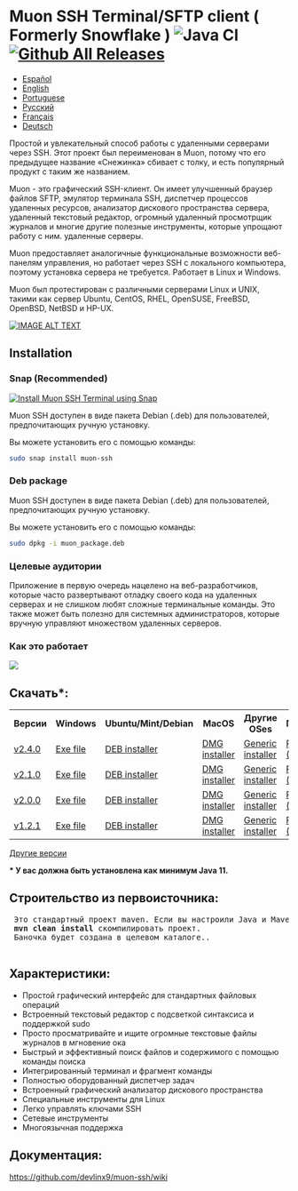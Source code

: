 # Muon SSH Terminal/SFTP client ( Formerly Snowflake ) ![Java CI](https://github.com/subhra74/snowflake/workflows/Java%20CI/badge.svg?branch=master) [![Github All Releases](https://img.shields.io/github/downloads/subhra74/snowflake/total.svg)]()

- <a href="https://github.com/devlinx9/muon-ssh/blob/master/README_es.md">Español</a>
- <a href="https://github.com/devlinx9/muon-ssh/blob/master/README.md">English</a>
- <a href="https://github.com/devlinx9/muon-ssh/blob/master/README_pt.md">Portuguese</a>
- <a href="https://github.com/devlinx9/muon-ssh/blob/master/README_ru.md">Pусский</a>
- <a href="https://github.com/devlinx9/muon-ssh/blob/master/README_fr.md">Français</a>
- <a href="https://github.com/devlinx9/muon-ssh/blob/master/README_de.md">Deutsch</a>

Простой и увлекательный способ работы с удаленными серверами через SSH. Этот проект был переименован в Muon, потому что его предыдущее название «Снежинка» сбивает с толку, и есть популярный продукт с таким же названием. 

Muon - это графический SSH-клиент. Он имеет улучшенный браузер файлов SFTP, эмулятор терминала SSH, диспетчер процессов удаленных ресурсов, анализатор дискового пространства сервера, удаленный текстовый редактор, огромный удаленный просмотрщик журналов и многие другие полезные инструменты, которые упрощают работу с ним. удаленные серверы. 

Muon предоставляет аналогичные функциональные возможности веб-панелям управления, но работает через SSH с локального компьютера, поэтому установка сервера не требуется. Работает в Linux и Windows. 

Muon был протестирован с различными серверами Linux и UNIX, такими как сервер Ubuntu, CentOS, RHEL, OpenSUSE, FreeBSD, OpenBSD, NetBSD и HP-UX.

[![IMAGE ALT TEXT](https://raw.githubusercontent.com/subhra74/snowflake-screenshots/master/Capture32.PNG)](https://youtu.be/G2qHZ2NodeM "View on YouTube")

## Installation

### Snap (Recommended)

[![Install Muon SSH Terminal using Snap](https://snapcraft.io/muon-ssh/badge.svg)](https://snapcraft.io/muon-ssh)

Muon SSH доступен в виде пакета Debian (.deb) для пользователей, предпочитающих ручную установку.

Вы можете установить его с помощью команды:

```sh
sudo snap install muon-ssh
```

### Deb package
Muon SSH доступен в виде пакета Debian (.deb) для пользователей, предпочитающих ручную установку.

Вы можете установить его с помощью команды:

```sh
sudo dpkg -i muon_package.deb
```

<h3>Целевые аудитории</h3>
<p>Приложение в первую очередь нацелено на веб-разработчиков, которые часто развертывают отладку своего кода на удаленных серверах и не слишком любят сложные терминальные команды. Это также может быть полезно для системных администраторов, которые вручную управляют множеством удаленных серверов.
</p>

<h3>Как это работает</h3>
<div>
  <img src="https://github.com/subhra74/snowflake-screenshots/raw/master/arch-overview2.png">
</div>

<h2>Скачать*:</h2>

<table>
  <tr>
    <th>Версии</th>
    <th>Windows</th>
    <th>Ubuntu/Mint/Debian</th>
    <th>MacOS</th>
    <th>Другие OSes</th>
    <th>Портативный</th>
  </tr>
<tr>
    <td>
      <a href="https://github.com/devlinx9/muon-ssh/releases/download/v2.4.0/muonssh_2.4.0.deb">v2.4.0</a>
    </td>
    <td>
      <a href="https://github.com/devlinx9/muon-ssh/releases/download/v2.4.0/muonssh_2.4.0.exe">Exe file</a>
    </td>
    <td>
      <a href="https://github.com/devlinx9/muon-ssh/releases/download/v2.4.0/muonssh_2.4.0.deb">DEB installer</a>
    </td>
    <td>
      <a href="https://github.com/devlinx9/muon-ssh/releases/download/v2.4.0/muonssh_2.4.0.dmg">DMG installer</a>
    </td>
    <td>
      <a href="https://github.com/devlinx9/muon-ssh/releases/download/v2.4.0/muonssh_2.4.0.jar">Generic installer</a>
    </td>
    <td>
      <a href="https://github.com/devlinx9/muon-ssh/releases/download/v2.4.0/muonssh_2.4.0.jar">Portable JAR (Java 11)</a>
    </td>
  </tr>
  <tr>
    <td>
      <a href="https://github.com/devlinx9/muon-ssh/releases/download/v2.1.0/muonssh_2.1.0.deb">v2.1.0</a>
    </td>
    <td>
      <a href="https://github.com/devlinx9/muon-ssh/releases/download/v2.1.0/muonssh_2.1.0.exe">Exe file</a>
    </td>
    <td>
      <a href="https://github.com/devlinx9/muon-ssh/releases/download/v2.1.0/muonssh_2.1.0.deb">DEB installer</a>
    </td>
    <td>
      <a href="https://github.com/devlinx9/muon-ssh/releases/download/v2.1.0/muonssh_2.1.0.dmg">DMG installer</a>
    </td>
    <td>
      <a href="https://github.com/devlinx9/muon-ssh/releases/download/v2.1.0/muonssh_2.1.0.jar">Generic installer</a>
    </td>
    <td>
      <a href="https://github.com/devlinx9/muon-ssh/releases/download/v2.1.0/muonssh_2.1.0.jar">Portable JAR (Java 11)</a>
    </td>
  </tr>
  <tr>
    <td>
      <a href="https://github.com/devlinx9/muon-ssh/releases/download/v2.0.0/muonssh_2.0.0.deb">v2.0.0</a>
    </td>
    <td>
      <a href="https://github.com/devlinx9/muon-ssh/releases/download/v2.0.0/muonssh_2.0.0.exe">Exe file</a>
    </td>
    <td>
      <a href="https://github.com/devlinx9/muon-ssh/releases/download/v2.0.0/muonssh_2.0.0.deb">DEB installer</a>
    </td>
    <td>
      <a href="https://github.com/devlinx9/muon-ssh/releases/download/v2.0.0/muonssh_2.0.0.dmg">DMG installer</a>
    </td>
    <td>
      <a href="https://github.com/devlinx9/muon-ssh/releases/download/v2.0.0/muonssh_2.0.0.jar">Generic installer</a>
    </td>
    <td>
      <a href="https://github.com/devlinx9/muon-ssh/releases/download/v2.0.0/muonssh_2.0.0.jar">Portable JAR (Java 11)</a>
    </td>
  </tr>
  <tr>
    <td>
      <a href="https://github.com/devlinx9/muon-ssh/releases/download/v1.2.1/muon_1.2.1.deb">v1.2.1</a>
    </td>
    <td>
      <a href="https://github.com/devlinx9/muon-ssh/releases/download/v1.2.1/muon_1.2.1.exe">Exe file</a>
    </td>
    <td>
      <a href="https://github.com/devlinx9/muon-ssh/releases/download/v1.2.1/muon_1.2.1.deb">DEB installer</a>
    </td>
    <td>
      <a href="https://github.com/devlinx9/muon-ssh/releases/download/v1.2.1/muon_1.2.1.dmg">DMG installer</a>
    </td>
    <td>
      <a href="https://github.com/devlinx9/muon-ssh/releases/download/v1.2.1/muon_1.2.1.jar">Generic installer</a>
    </td>   
    <td>
      <a href="https://github.com/devlinx9/muon-ssh/releases/download/v1.2.1/muon_1.2.1.jar">Portable JAR (Java 11)</a>
    </td>
  </tr>
</table>


<p>
<a href="https://github.com/devlinx9/muon-ssh/releases">Другие версии</a>
</p>

<p>
<b>* У вас должна быть установлена ​​как минимум Java 11.</b>
</p>



<h2>Строительство из первоисточника:</h2>
<pre> Это стандартный проект maven. Если вы настроили Java и Maven, используйте: 
 <b>mvn clean install</b> скомпилировать проект.
 Баночка будет создана в целевом каталоге..
 </pre>

<h2>Характеристики:</h2>

<ul>
  <li>Простой графический интерфейс для стандартных файловых операций</li>
  <li>Встроенный текстовый редактор с подсветкой синтаксиса и поддержкой sudo</li>
  <li>Просто просматривайте и ищите огромные текстовые файлы журналов в мгновение ока</li>
  <li>Быстрый и эффективный поиск файлов и содержимого с помощью команды поиска</li>
  <li>Интегрированный терминал и фрагмент команды</li>
  <li>Полностью оборудованный диспетчер задач</li>
  <li>Встроенный графический анализатор дискового пространства</li>
  <li>Специальные инструменты для Linux</li>
  <li>Легко управлять ключами SSH</li>
  <li>Сетевые инструменты</li>
  <li>Многоязычная поддержка</li>
</ul>



<h2>Документация:</h2>

<p>
  <a href="https://github.com/devlinx9/muon-ssh/wiki">
    https://github.com/devlinx9/muon-ssh/wiki
  </a>
</p>
